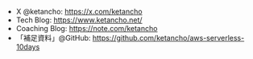 * X @ketancho: https://x.com/ketancho
* Tech Blog: https://www.ketancho.net/
* Coaching Blog: https://note.com/ketancho
* 「補足資料」@GitHub: https://github.com/ketancho/aws-serverless-10days

